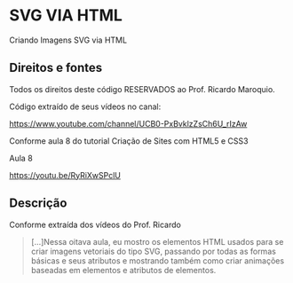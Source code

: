 # SVG VIA HTML
Criando Imagens SVG via HTML

## Direitos e fontes

Todos os direitos deste código RESERVADOS ao Prof. Ricardo Maroquio.

Código extraído de seus vídeos no canal:

https://www.youtube.com/channel/UCB0-PxBvklzZsCh6U_rIzAw

Conforme aula 8 do tutorial Criação de Sites com HTML5 e CSS3

Aula 8

https://youtu.be/RyRiXwSPclU



## Descrição
Conforme extraída dos vídeos do Prof. Ricardo

>[...]Nessa oitava aula, eu mostro os elementos HTML usados para se criar imagens vetoriais do tipo SVG, passando por todas as formas básicas e seus atributos e mostrando também como criar animações baseadas em elementos e atributos de elementos.
